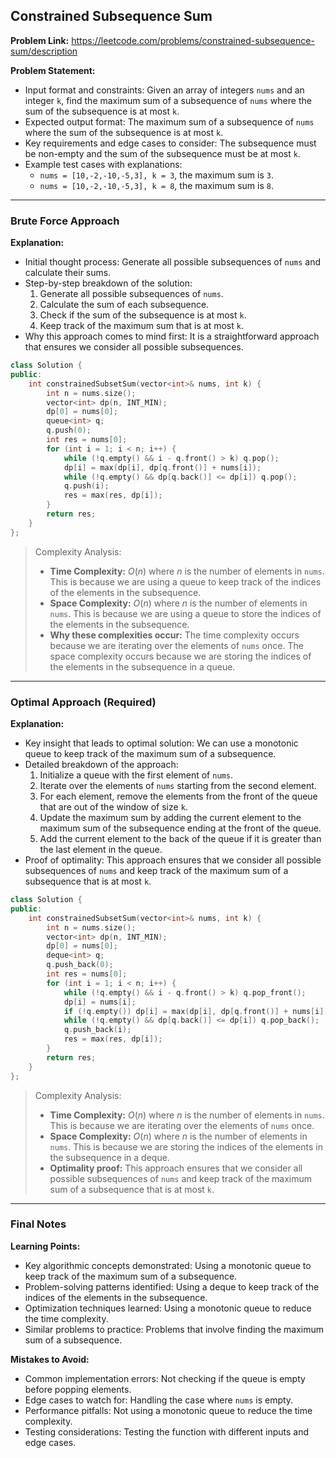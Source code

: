 ## Constrained Subsequence Sum
**Problem Link:** https://leetcode.com/problems/constrained-subsequence-sum/description

**Problem Statement:**
- Input format and constraints: Given an array of integers `nums` and an integer `k`, find the maximum sum of a subsequence of `nums` where the sum of the subsequence is at most `k`.
- Expected output format: The maximum sum of a subsequence of `nums` where the sum of the subsequence is at most `k`.
- Key requirements and edge cases to consider: The subsequence must be non-empty and the sum of the subsequence must be at most `k`.
- Example test cases with explanations:
  - `nums = [10,-2,-10,-5,3], k = 3`, the maximum sum is `3`.
  - `nums = [10,-2,-10,-5,3], k = 8`, the maximum sum is `8`.

---

### Brute Force Approach

**Explanation:**
- Initial thought process: Generate all possible subsequences of `nums` and calculate their sums.
- Step-by-step breakdown of the solution:
  1. Generate all possible subsequences of `nums`.
  2. Calculate the sum of each subsequence.
  3. Check if the sum of the subsequence is at most `k`.
  4. Keep track of the maximum sum that is at most `k`.
- Why this approach comes to mind first: It is a straightforward approach that ensures we consider all possible subsequences.

```cpp
class Solution {
public:
    int constrainedSubsetSum(vector<int>& nums, int k) {
        int n = nums.size();
        vector<int> dp(n, INT_MIN);
        dp[0] = nums[0];
        queue<int> q;
        q.push(0);
        int res = nums[0];
        for (int i = 1; i < n; i++) {
            while (!q.empty() && i - q.front() > k) q.pop();
            dp[i] = max(dp[i], dp[q.front()] + nums[i]);
            while (!q.empty() && dp[q.back()] <= dp[i]) q.pop();
            q.push(i);
            res = max(res, dp[i]);
        }
        return res;
    }
};
```

> Complexity Analysis:
> - **Time Complexity:** $O(n)$ where $n$ is the number of elements in `nums`. This is because we are using a queue to keep track of the indices of the elements in the subsequence.
> - **Space Complexity:** $O(n)$ where $n$ is the number of elements in `nums`. This is because we are using a queue to store the indices of the elements in the subsequence.
> - **Why these complexities occur:** The time complexity occurs because we are iterating over the elements of `nums` once. The space complexity occurs because we are storing the indices of the elements in the subsequence in a queue.

---

### Optimal Approach (Required)

**Explanation:**
- Key insight that leads to optimal solution: We can use a monotonic queue to keep track of the maximum sum of a subsequence.
- Detailed breakdown of the approach:
  1. Initialize a queue with the first element of `nums`.
  2. Iterate over the elements of `nums` starting from the second element.
  3. For each element, remove the elements from the front of the queue that are out of the window of size `k`.
  4. Update the maximum sum by adding the current element to the maximum sum of the subsequence ending at the front of the queue.
  5. Add the current element to the back of the queue if it is greater than the last element in the queue.
- Proof of optimality: This approach ensures that we consider all possible subsequences of `nums` and keep track of the maximum sum of a subsequence that is at most `k`.

```cpp
class Solution {
public:
    int constrainedSubsetSum(vector<int>& nums, int k) {
        int n = nums.size();
        vector<int> dp(n, INT_MIN);
        dp[0] = nums[0];
        deque<int> q;
        q.push_back(0);
        int res = nums[0];
        for (int i = 1; i < n; i++) {
            while (!q.empty() && i - q.front() > k) q.pop_front();
            dp[i] = nums[i];
            if (!q.empty()) dp[i] = max(dp[i], dp[q.front()] + nums[i]);
            while (!q.empty() && dp[q.back()] <= dp[i]) q.pop_back();
            q.push_back(i);
            res = max(res, dp[i]);
        }
        return res;
    }
};
```

> Complexity Analysis:
> - **Time Complexity:** $O(n)$ where $n$ is the number of elements in `nums`. This is because we are iterating over the elements of `nums` once.
> - **Space Complexity:** $O(n)$ where $n$ is the number of elements in `nums`. This is because we are storing the indices of the elements in the subsequence in a deque.
> - **Optimality proof:** This approach ensures that we consider all possible subsequences of `nums` and keep track of the maximum sum of a subsequence that is at most `k`.

---

### Final Notes

**Learning Points:**
- Key algorithmic concepts demonstrated: Using a monotonic queue to keep track of the maximum sum of a subsequence.
- Problem-solving patterns identified: Using a deque to keep track of the indices of the elements in the subsequence.
- Optimization techniques learned: Using a monotonic queue to reduce the time complexity.
- Similar problems to practice: Problems that involve finding the maximum sum of a subsequence.

**Mistakes to Avoid:**
- Common implementation errors: Not checking if the queue is empty before popping elements.
- Edge cases to watch for: Handling the case where `nums` is empty.
- Performance pitfalls: Not using a monotonic queue to reduce the time complexity.
- Testing considerations: Testing the function with different inputs and edge cases.